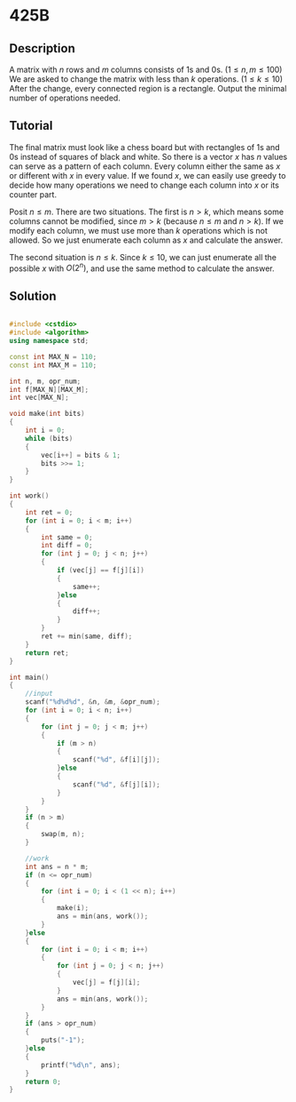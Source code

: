 # 425B

## Description  
A matrix with $n$ rows and $m$ columns consists of 1s and 0s.
($1\leq n,m \leq 100$)
We are asked to change the matrix with less than $k$ operations.
($1\leq k \leq 10$)
After the change, every connected region is a rectangle.
Output the minimal number of operations needed.

## Tutorial  
The final matrix must look like a chess board but with rectangles of 1s and 0s instead of squares of black and white.
So there is a vector $x$ has $n$ values can serve as a pattern of each column.
Every column either the same as $x$ or different with $x$ in every value.
If we found $x$, we can easily use greedy to decide how many operations we need to change each column into $x$ or its counter part.

Posit $n \leq m$.
There are two situations.
The first is $n > k$, which means some columns cannot be modified, since $m > k$ (because $n \leq m$ and $n > k$).
If we modify each column, we must use more than $k$ operations which is not allowed.
So we just enumerate each column as $x$ and calculate the answer.

The second situation is $n \leq k$.
Since $k \leq 10$, we can just enumerate all the possible $x$ with $O(2^n)$, and use the same method to calculate the answer.


## Solution  
```cpp

#include <cstdio>
#include <algorithm>
using namespace std;

const int MAX_N = 110;
const int MAX_M = 110;

int n, m, opr_num;
int f[MAX_N][MAX_M];
int vec[MAX_N];

void make(int bits)
{
	int i = 0;
	while (bits)
	{
		vec[i++] = bits & 1;
		bits >>= 1;
	}
}

int work()
{
	int ret = 0;
	for (int i = 0; i < m; i++)
	{
		int same = 0;
		int diff = 0;
		for (int j = 0; j < n; j++)
		{
			if (vec[j] == f[j][i])
			{
				same++;
			}else
			{
				diff++;
			}
		}
		ret += min(same, diff);
	}
	return ret;
}

int main()
{
	//input
	scanf("%d%d%d", &n, &m, &opr_num);
	for (int i = 0; i < n; i++)
	{
		for (int j = 0; j < m; j++)
		{
			if (m > n)
			{
				scanf("%d", &f[i][j]);
			}else
			{
				scanf("%d", &f[j][i]);
			}
		}
	}
	if (n > m)
	{
		swap(m, n);
	}

	//work
	int ans = n * m;
	if (n <= opr_num)
	{
		for (int i = 0; i < (1 << n); i++)
		{
			make(i);
			ans = min(ans, work());
		}
	}else
	{
		for (int i = 0; i < m; i++)
		{
			for (int j = 0; j < n; j++)
			{
				vec[j] = f[j][i];
			}
			ans = min(ans, work());
		}
	}
	if (ans > opr_num)
	{
		puts("-1");
	}else
	{
		printf("%d\n", ans);
	}
	return 0;
}
```
